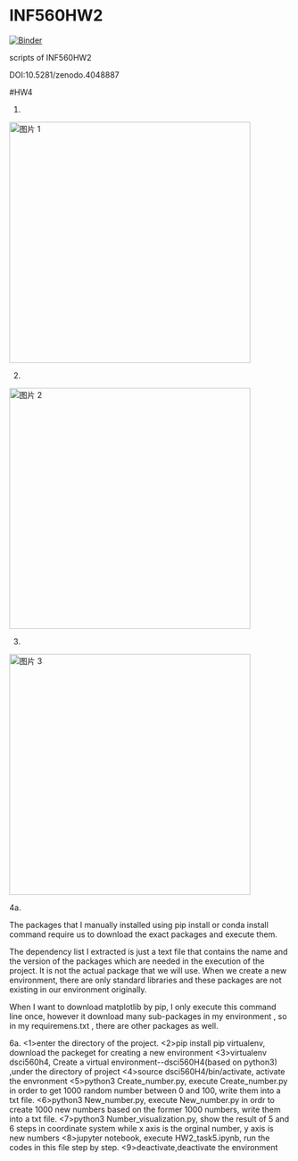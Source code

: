# INF560HW2
[![Binder](https://mybinder.org/badge_logo.svg)](https://mybinder.org/v2/gh/Jinhong1003/INF560HW2/master)


scripts of INF560HW2


DOI:10.5281/zenodo.4048887

#HW4

1.

<img width="432" alt="图片 1" src="https://user-images.githubusercontent.com/54864182/97096845-cdaa7200-1626-11eb-9e71-90d2c4bacd7b.png">

2.

<img width="432" alt="图片 2" src="https://user-images.githubusercontent.com/54864182/97096853-f6cb0280-1626-11eb-8368-61e2fd719fba.png">

3.

<img width="432" alt="图片 3" src="https://user-images.githubusercontent.com/54864182/97096861-0a766900-1627-11eb-85ce-162f5daa8d5c.png">

4a.

The packages that I manually installed using pip install or conda install command require us to download the exact packages and execute them.

The dependency list I extracted is just a text file that contains the name and the version of the packages which are needed in the execution of the project. It is not the actual package that we will use. When we create a new environment, there are only standard libraries and these packages are not existing in our environment originally.

When I want to download matplotlib by pip, I only execute this command line once, however it download many sub-packages in my environment , so in my requiremens.txt , there are other packages as well.

6a.
<1>enter the directory of the project.
<2>pip install pip virtualenv, download the packeget for creating a new environment
<3>virtualenv dsci560h4, Create a virtual environment--dsci560H4(based on python3) ,under the directory of project
<4>source dsci560H4/bin/activate, activate the envronment
<5>python3 Create_number.py, execute Create_number.py in order to get 1000 random number between 0 and 100, write them into a txt file.
<6>python3 New_number.py, execute New_number.py in ordr to create 1000 new numbers based on the former 1000 numbers, write them into a txt file.
<7>python3 Number_visualization.py, show the result of 5 and 6 steps in coordinate system while x axis is the orginal number, y axis is new numbers
<8>jupyter notebook, execute HW2_task5.ipynb, run the codes in this file step by step.
<9>deactivate,deactivate the environment

